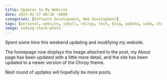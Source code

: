 ```yaml
---
title: Updates to My Website
date: 2023-02-27 00:30 -0000
categories: [Software Development, Web Development]
tags: [personal, website, jekyll, chirpy, tech, blog, update, code, change]
image: coding-stock-photo
---
```


Spent some time this weekend updating and modifying my website.

The homepage now displays the image attached to the post, my About page has been updated with a little more detail, and the site has been updated to a newer version of the Chirpy theme.

Next round of updates will hopefully be more posts.
